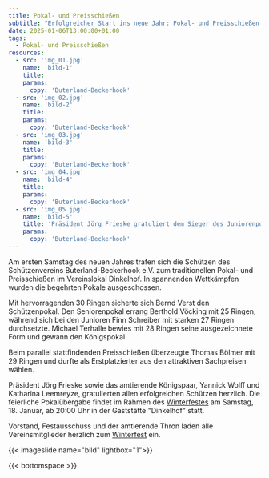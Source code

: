 ```yaml
---
title: Pokal- und Preisschießen 
subtitle: "Erfolgreicher Start ins neue Jahr: Pokal- und Preisschießen 2025"
date: 2025-01-06T13:00:00+01:00
tags:
  - Pokal- und Preisschießen
resources:
  - src: 'img_01.jpg'
    name: 'bild-1'
    title:
    params:
      copy: 'Buterland-Beckerhook'
  - src: 'img_02.jpg'
    name: 'bild-2'
    title:
    params:
      copy: 'Buterland-Beckerhook'
  - src: 'img_03.jpg'
    name: 'bild-3'
    title:
    params:
      copy: 'Buterland-Beckerhook'
  - src: 'img_04.jpg'
    name: 'bild-4'
    title:
    params:
      copy: 'Buterland-Beckerhook'
  - src: 'img_05.jpg'
    name: 'bild-5'
    title: 'Präsident Jörg Frieske gratuliert dem Sieger des Juniorenpokals'
    params:
      copy: 'Buterland-Beckerhook'
---
```


Am ersten Samstag des neuen Jahres trafen sich die Schützen des Schützenvereins
Buterland-Beckerhook e.V. zum traditionellen Pokal- und Preisschießen im
Vereinslokal Dinkelhof. In spannenden Wettkämpfen wurden die begehrten Pokale
ausgeschossen.

Mit hervorragenden 30 Ringen sicherte sich Bernd Verst den Schützenpokal. Den
Seniorenpokal errang Berthold Vöcking mit 25 Ringen, während sich bei den
Junioren Finn Schreiber mit starken 27 Ringen durchsetzte. Michael Terhalle
bewies mit 28 Ringen seine ausgezeichnete Form und gewann den Königspokal.

Beim parallel stattfindenden Preisschießen überzeugte Thomas Bölmer mit 29
Ringen und durfte als Erstplatzierter aus den attraktiven Sachpreisen wählen.

Präsident Jörg Frieske sowie das amtierende Königspaar, Yannick Wolff und
Katharina Leemreyze, gratulierten allen erfolgreichen Schützen herzlich. Die
feierliche Pokalübergabe findet im Rahmen des [Winterfestes](../../termine) am
Samstag, 18. Januar, ab 20:00 Uhr in der Gaststätte "Dinkelhof" statt.

Vorstand, Festausschuss und der amtierende Thron laden alle Vereinsmitglieder
herzlich zum [Winterfest](../../termine) ein.  

{{< imageslide name="bild" lightbox="1">}}

{{< bottomspace >}}
